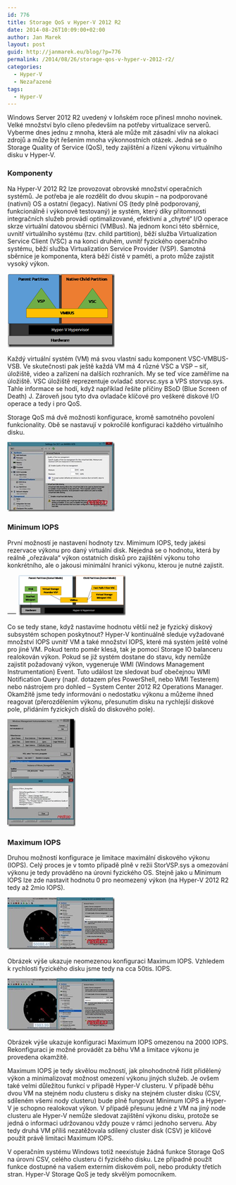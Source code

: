 ```yaml
---
id: 776
title: Storage QoS v Hyper-V 2012 R2
date: 2014-08-26T10:09:00+02:00
author: Jan Marek
layout: post
guid: http://janmarek.eu/blog/?p=776
permalink: /2014/08/26/storage-qos-v-hyper-v-2012-r2/
categories:
  - Hyper-V
  - Nezařazené
tags:
  - Hyper-V
---
```

Windows Server 2012 R2 uvedený v loňském roce přinesl mnoho novinek. Velké množství bylo cíleno především na potřeby virtualizace serverů. Vyberme dnes jednu z mnoha, která ale může mít zásadní vliv na alokaci zdrojů a může být řešením mnoha výkonnostních otázek. Jedná se o Storage Quality of Service (QoS), tedy zajištění a řízení výkonu virtuálního disku v Hyper-V. 

### Komponenty

Na Hyper-V 2012 R2 lze provozovat obrovské množství operačních systémů. Je potřeba je ale rozdělit do dvou skupin – na podporované (nativní) OS a ostatní (legacy). Nativní OS (tedy plně podporovaný, funkcionálně i výkonově testovaný) je systém, který díky přítomnosti integračních služeb provádí optimalizované, efektivní a „chytré“ I/O operace skrze virtuální datovou sběrnici (VMBus). Na jednom konci této sběrnice, uvnitř virtuálního systému (tzv. child partition), běží služba Virtualization Service Client (VSC) a na konci druhém, uvnitř fyzického operačního systému, běží služba Virtualization Service Provider (VSP). Samotná sběrnice je komponenta, která běží čistě v paměti, a proto může zajistit vysoký výkon. 

[<img title="clip_image001" style="border-top: 0px; border-right: 0px; border-bottom: 0px; border-left: 0px; display: inline" border="0" alt="clip_image001" src="/wp-content/uploads/2014/12/clip_image001_thumb.png" width="244" height="168" />](/wp-content/uploads/2014/12/clip_image001.png) 

Každý virtuální systém (VM) má svou vlastní sadu komponent VSC-VMBUS-VSB. Ve skutečnosti pak ještě každá VM má 4 různé VSC a VSP – síť, úložiště, video a zařízení na dalších rozhraních. My se teď více zaměříme na úložiště. VSC úložiště reprezentuje ovladač storvsc.sys a VPS storvsp.sys. Tahle informace se hodí, když například řešíte příčiny BSoD (Blue Screen of Death) J. Zároveň jsou tyto dva ovladače klíčové pro veškeré diskové I/O operace a tedy i pro QoS. 

Storage QoS má dvě možnosti konfigurace, kromě samotného povolení funkcionality. Obě se nastavují v pokročilé konfiguraci každého virtuálního disku. 

[<img title="clip_image003" style="border-top: 0px; border-right: 0px; border-bottom: 0px; border-left: 0px; display: inline" border="0" alt="clip_image003" src="/wp-content/uploads/2014/12/clip_image003_thumb.jpg" width="244" height="158" />](/wp-content/uploads/2014/12/clip_image003.jpg) 

### Minimum IOPS

První možností je nastavení hodnoty tzv. Mimimum IOPS, tedy jakési rezervace výkonu pro daný virtuální disk. Nejedná se o hodnotu, která by reálně „ořezávala“ výkon ostatních disků pro zajištění výkonu toho konkrétního, ale o jakousi minimální hranici výkonu, kterou je nutné zajistit. 

[<img title="clip_image004" style="border-top: 0px; border-right: 0px; border-bottom: 0px; border-left: 0px; display: inline" border="0" alt="clip_image004" src="/wp-content/uploads/2014/12/clip_image004_thumb.png" width="25" height="6" />](/wp-content/uploads/2014/12/clip_image004.png)[<img title="clip_image005" style="border-top: 0px; border-right: 0px; border-bottom: 0px; border-left: 0px; display: inline" border="0" alt="clip_image005" src="/wp-content/uploads/2014/12/clip_image005_thumb.png" width="244" height="92" />](/wp-content/uploads/2014/12/clip_image005.png) 

Co se tedy stane, když nastavíme hodnotu větší než je fyzický diskový subsystém schopen poskytnout? Hyper-V kontinuálně sleduje vyžadované množství IOPS uvnitř VM a také množství IOPS, které má systém ještě volné pro jiné VM. Pokud tento poměr klesá, tak je pomocí Storage IO balanceru realokován výkon. Pokud se již systém dostane do stavu, kdy nemůže zajistit požadovaný výkon, vygeneruje WMI (Windows Management Instrumentation) Event. Tuto událost lze sledovat buď obečejnou WMI Notification Query (např. dotazem přes PowerShell, nebo WMI Testerem) nebo nástrojem pro dohled &#8211; System Center 2012 R2 Operations Manager. Okamžitě jsme tedy informováni o nedostatku výkonu a můžeme ihned reagovat (přerozdělením výkonu, přesunutím disku na rychlejší diskové pole, přidáním fyzických disků do diskového pole). 

[<img title="clip_image007" style="border-top: 0px; border-right: 0px; border-bottom: 0px; border-left: 0px; display: inline" border="0" alt="clip_image007" src="/wp-content/uploads/2014/12/clip_image007_thumb.jpg" width="155" height="244" />](/wp-content/uploads/2014/12/clip_image007.jpg) 

### Maximum IOPS

Druhou možností konfigurace je limitace maximální diskového výkonu (IOPS). Celý proces je v tomto případě plně v režii StorVSP.sys a omezování výkonu je tedy prováděno na úrovni fyzického OS. Stejně jako u Minimum IOPS lze zde nastavit hodnotu 0 pro neomezený výkon (na Hyper-V 2012 R2 tedy až 2mio IOPS). 

[<img title="clip_image009" style="border-top: 0px; border-right: 0px; border-bottom: 0px; border-left: 0px; display: inline" border="0" alt="clip_image009" src="/wp-content/uploads/2014/12/clip_image009_thumb.jpg" width="244" height="119" />](/wp-content/uploads/2014/12/clip_image009.jpg) 

Obrázek výše ukazuje neomezenou konfiguraci Maximum IOPS. Vzhledem k rychlosti fyzického disku jsme tedy na cca 50tis. IOPS. 

[<img title="clip_image011" style="border-top: 0px; border-right: 0px; border-bottom: 0px; border-left: 0px; display: inline" border="0" alt="clip_image011" src="/wp-content/uploads/2014/12/clip_image011_thumb.jpg" width="244" height="119" />](/wp-content/uploads/2014/12/clip_image011.jpg) 

Obrázek výše ukazuje konfiguraci Maximum IOPS omezenou na 2000 IOPS. Rekonfiguraci je možné provádět za běhu VM a limitace výkonu je provedena okamžitě. 

Maximum IOPS je tedy skvělou možností, jak plnohodnotně řídit přidělený výkon a minimalizovat možnost omezení výkonu jiných služeb. Je ovšem také velmi důležitou funkcí v případě Hyper-V clusteru. V případě běhu dvou VM na stejném nodu clusteru s disky na stejném cluster disku (CSV, sdíleném všemi nody clusteru) bude plně fungovat Minimum IOPS a Hyper-V je schopno realokovat výkon. V případě přesunu jedné z VM na jiný node clusteru ale Hyper-V nemůže sledovat zajištění výkonu disku, protože se jedná o informaci udržovanou vždy pouze v rámci jednoho serveru. Aby tedy druhá VM příliš nezatěžovala sdílený cluster disk (CSV) je klíčové použít právě limitaci Maximum IOPS. 

V operačním systému Windows totiž neexistuje žádná funkce Storage QoS na úrovni CSV, celého clusteru či fyzického disku. Lze případně použít funkce dostupné na vašem externím diskovém poli, nebo produkty třetích stran. Hyper-V Storage QoS je tedy skvělým pomocníkem.
